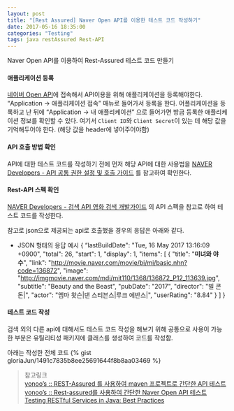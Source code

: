 ```yaml
---
layout: post
title: "[Rest Assured] Naver Open API를 이용한 테스트 코드 작성하기"
date: 2017-05-16 18:35:00
categories: "Testing"
tags: java restAssured Rest-API
---
```


Naver Open API를 이용하여 Rest-Assured 테스트 코드 만들기

#### 애플리케이션 등록
[네이버 Open API](https://developers.naver.com/main/)에 접속해서 API이용을 위해 애플리케이션을 등록해야한다.
“Application -> 애플리케이션 접속” 매뉴로 들어가서 등록을 한다.
어플리케이션을 등록하고 난 뒤에 “Application -> 내 애플리케이션” 으로 들어가면 방금 등록한 애플리케이션 정보를 확인할 수 있다.
여기서 `Client ID`와 `Client Secret`이 있는 데 해당 값을 기억해두어야 한다. (해당 값을 header에 넣어주어야함)

#### API 호출 방법 확인
API에 대한 테스트 코드를 작성하기 전에 먼저 해당 API에 대한 사용법을 [NAVER Developers - API 공통 권한 설정 및 호출 가이드](https://developers.naver.com/docs/common/apicall/) 를 참고하여 확인한다.

#### Rest-API 스펙 확인
[NAVER Developers - 검색 API 영화 검색 개발가이드](https://developers.naver.com/docs/search/movie/) 의 API 스펙을 참고로 하여 테스트 코드를 작성한다.

참고로 json으로 제공되는 api로 호출했을 경우의 응답은 아래와 같다.
* JSON 형태의 응답 예시
{
    “lastBuildDate": "Tue, 16 May 2017 13:16:09 +0900",
    "total": 26,
    "start": 1,
    "display": 1,
    "items": [
        {
            "title": "<b>미녀와 야수</b>",
            "link": "http://movie.naver.com/movie/bi/mi/basic.nhn?code=136872",
            "image": "http://imgmovie.naver.com/mdi/mit110/1368/136872_P12_113639.jpg",
            "subtitle": "Beauty and the Beast",
            "pubDate": "2017",
            "director": "빌 콘돈|",
            "actor": "엠마 왓슨|댄 스티븐스|루크 에반스|",
            "userRating": "8.84"
        }
    ]
}

#### 테스트 코드 작성
검색 외의 다른 api에 대해서도 테스트 코드 작성을 해보기 위해 공통으로 사용이 가능한 부분은 유틸리티성 패키지에 클래스를 생성하여 코드를 작성함.

아래는 작성한 전체 코드
{% gist gloriaJun/1491c7835b8ee25691644f8b8aa03469 %}


> 참고링크   
> [yonoo’s :: REST-Assured 를 사용하여 maven 프로젝트로 간단한 API 테스트](http://yonoo88.tistory.com/886)  
> [yonoo’s :: Rest-assured를 사용하여 간단한 Naver Open API 테스트](http://yonoo88.tistory.com/1003)  
> [Testing RESTful Services in Java: Best Practices](https://blog.philipphauer.de/testing-restful-services-java-best-practices/)